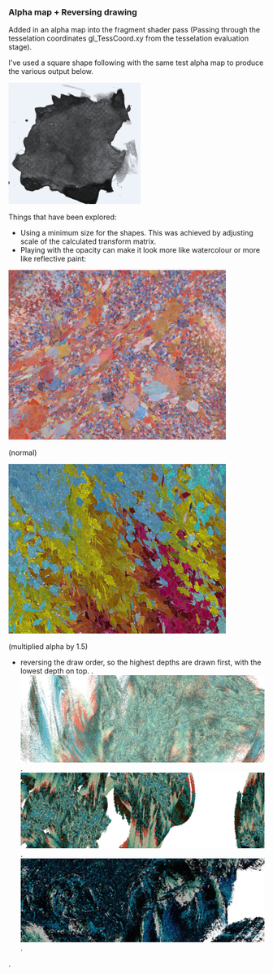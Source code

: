 ### Alpha map + Reversing drawing

Added in an alpha map into the fragment shader pass (Passing through the tesselation coordinates gl_TessCoord.xy from the tesselation evaluation stage).

I've used a square shape following with the same test alpha map to produce the various output below.

![image1](../project_images/alphamap/alphamap.PNG?raw=true "image1")

Things that have been explored:

* Using a minimum size for the shapes.  This was achieved by adjusting scale of the calculated transform matrix. 
* Playing with the opacity can make it look more like watercolour or more like reflective paint:

![image2](../project_images/alphamap/close-up2.jpg?raw=true "image2")

(normal)

![image3](../project_images/alphamap/close-up1.jpg?raw=true "image3")

(multiplied alpha by 1.5)

* reversing the draw order, so the highest depths are drawn first, with the lowest depth on top.
.
![image4](../project_images/alphamap/c81.jpg?raw=true "image4")
.
![image5](../project_images/alphamap/c83.jpg?raw=true "image5")
.
![image6](../project_images/alphamap/capture85.jpg?raw=true "image6")
.

.
